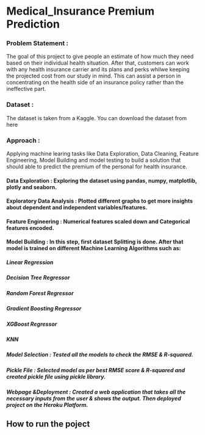 # Medical_Insurance Premium Prediction
### Problem Statement :
The goal of this project to give people an estimate of how much they need based on their individual health situation. After that, customers can work with any health insurance carrier and its plans and perks whilwe keeping the projected cost from our study in mind. This can assist a person in concentrating on the health side of an insurance policy rather than the ineffective part.

### Dataset :
The dataset is taken from a Kaggle. You can download the dataset from here

### Approach :
Applying machine learing tasks like Data Exploration, Data Cleaning, Feature Engineering, Model Building and model testing to build a solution that should able to predict the premium of the personal for health insurance.

#### Data Exploration : Exploring the dataset using pandas, numpy, matplotlib, plotly and seaborn.
#### Exploratory Data Analysis : Plotted different graphs to get more insights about dependent and independent variables/features.
#### Feature Engineering : Numerical features scaled down and Categorical features encoded.
#### Model Building : In this step, first dataset Splitting is done. After that model is trained on different Machine Learning Algorithms such as:
##### Linear Regression
##### Decision Tree Regressor
##### Random Forest Regressor
##### Gradient Boosting Regressor
##### XGBoost Regressor
##### KNN
##### Model Selection : Tested all the models to check the RMSE & R-squared.
##### Pickle File : Selected model as per best RMSE score & R-squared and created pickle file using pickle library.
##### Webpage &Deployment : Created a web application that takes all the necessary inputs from the user & shows the output. Then deployed project on the Heroku Platform.

## How to run the poject
